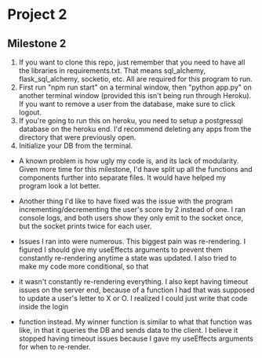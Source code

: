 # Project 2

## Milestone 2
1. If you want to clone this repo, just remember that you need to have all the libraries in requirements.txt. That means sql_alchemy, flask_sql_alchemy, socketio, etc. All are required for this program to run.
2. First run "npm run start" on a terminal window, then "python app.py" on another terminal window (provided this isn't being run through Heroku). If you want to remove a user from the database, make sure to click logout.
3. If you're going to run this on heroku, you need to setup a postgressql database on the heroku end. I'd recommend deleting any apps from the directory that were previously open. 
4. Initialize your DB from the terminal.

* A known problem is how ugly my code is, and its lack of modularity. Given more time for this milestone, I'd have split up all the functions and components further into separate files. It would have helped my program look a lot better.
* Another thing I'd like to have fixed was the issue with the program incrementing/decrementing the user's score by 2 instead of one. I ran console logs, and both users show they only emit to the socket once, but the socket prints twice for each user. 

* Issues I ran into were numerous. This biggest pain was re-rendering. I figured I should give my useEffects arguments to prevent them constantly re-rendering anytime a state was updated. I also tried to make my code more conditional, so that 
* it wasn't constantly re-rendering everything. I also kept having timeout issues on the server end, because of a function I had that was supposed to update a user's letter to X or O. I realized I could just write that code inside the login
* function instead. My winner function is similar to what that function was like, in that it queries the DB and sends data to the client. I believe it stopped having timeout issues because I gave my useEffects arguments for when to re-render. 